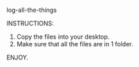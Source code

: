 log-all-the-things

INSTRUCTIONS:

1. Copy the files into your desktop.
2. Make sure that all the files are in 1 folder.
 

ENJOY.